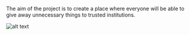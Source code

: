 The aim of the project is to create a place where everyone will be able to give away unnecessary things to trusted institutions.

![alt text](https://mp-programs.pl/wp-content/uploads/2023/03/LabCharity.png)
